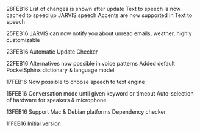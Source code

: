 28FEB16
    List of changes is shown after update
    Text to speech is now cached to speed up JARVIS speech
    Accents are now supported in Text to speech

25FEB16
    JARVIS can now notify you about unread emails, weather, highly customizable

23FEB16
    Automatic Update Checker

22FEB16
    Alternatives now possible in voice patterns
    Added default PocketSphinx dictionary & language model

17FEB16
    Now possible to choose speech to text engine

15FEB16
    Conversation mode until given keyword or timeout
    Auto-selection of hardware for speakers & microphone

13FEB16
    Support Mac & Debian platforms
    Dependency checker

11FEB16
    Initial version
